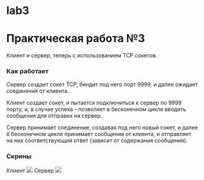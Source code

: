 # lab3
# Практическая работа №3

Клиент и сервер, теперь с использованием TCP сокетов.

### Как работает

Сервер создает сокет TCP, биндит под него порт 9999, и далее ожидает соединения от клиента.

Клиент создает сокет, и пытается подключиться к сервер по 9999 порту, и, в случае успеха - позволяет в бесконечном цикле вводить сообщения для отправки на сервер.

Сервер принимает соединение, создавая под него новый сокет, и далее в бесконечном цикле принимает сообщения от клиента, и отправляет на них соответствующий ответ (зависит от содержания сообщения).

### Скрины
Клиент
![](https://i.imgur.com/P908zOz.png)
Сервер
![](https://i.imgur.com/9t7RboS.png)
